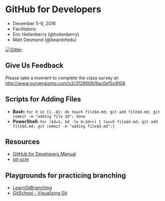 # GitHub for Developers

- December 5-6, 2016
- Facilitators:
 - Eric Hollenberry (@hollenberry)
 - Matt Desmond (@beardofedu)

[![Gitter](https://badges.gitter.im/githubteacher/developers-december-2016.svg)](https://gitter.im/githubteacher/developers-december-2016?utm_source=badge&utm_medium=badge&utm_campaign=pr-badge&utm_content=body_badge)

## Give Us Feedback

Please take a moment to complete the class survey at: http://www.surveygizmo.com/s3/3129009/9ac0ef5c9108.

## Scripts for Adding Files

- **Bash:** `for d in {1..6}; do touch file$d.md; git add file$d.md; git commit -m "adding file $d"; done`
- **PowerShell:** `for ($d=1; $d -le 6;$d++) { touch file$d.md; git add file$d.md; git commit -m "adding file$d.md";}`

## Resources

- [GitHub for Developers Manual](manual/github-for-developers-student-manual.pdf)
- [git-scm](https://git-scm.com)

## Playgrounds for practicing branching
- [LearnGitBranching](http://learngitbranching.js.org/?NODEMO)
- [GitSchool - Visualizing Git](http://git-school.github.io/visualizing-git/)

